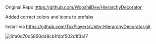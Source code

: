 Original Repo https://github.com/WooshiiDev/HierarchyDecorator

Added correct colors and icons to prefabs

Install via https://github.com/ToxPlayers/Unity-HierarchyDecorator.git

![6fa0d70c5850dd8cb1fdbf502c1f3a17](https://github.com/user-attachments/assets/20ceba1d-0130-4f32-9181-e92215429173)
